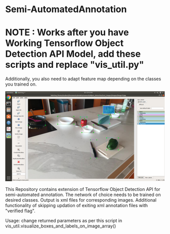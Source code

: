# Semi-AutomatedAnnotation
# NOTE : Works after you have Working Tensorflow Object Detection API Model, add these scripts and replace "vis_util.py"
Additionally, you also need to adapt feature map depending on the classes you trained on.


![](Screenshot.png)

This Repository contains extension of Tensorflow Object Detection API for semi-automated annotation.
The network of choice needs to be trained on desired classes.
Output is xml files for corresponding images.
Additional functionality of skipping updation of exiting xml annotation files with "verified flag".


Usage: change returned parameters as per this script in vis_util.visualize_boxes_and_labels_on_image_array()
